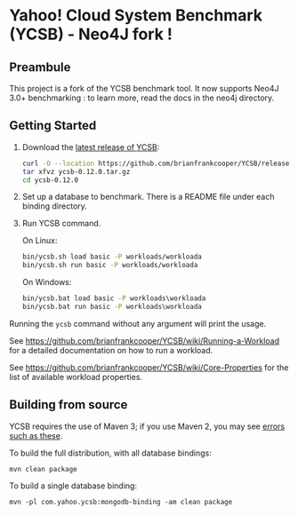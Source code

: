 <!--
Copyright (c) 2010 Yahoo! Inc., 2012 - 2016 YCSB contributors.
All rights reserved.

Licensed under the Apache License, Version 2.0 (the "License"); you
may not use this file except in compliance with the License. You
may obtain a copy of the License at

http://www.apache.org/licenses/LICENSE-2.0

Unless required by applicable law or agreed to in writing, software
distributed under the License is distributed on an "AS IS" BASIS,
WITHOUT WARRANTIES OR CONDITIONS OF ANY KIND, either express or
implied. See the License for the specific language governing
permissions and limitations under the License. See accompanying
LICENSE file.
-->

# Yahoo! Cloud System Benchmark (YCSB) - Neo4J fork !

## Preambule

This project is a fork of the YCSB benchmark tool. It now supports Neo4J 3.0+ benchmarking : to learn more, read the docs in the neo4j directory.

## Getting Started

1. Download the [latest release of YCSB](https://github.com/brianfrankcooper/YCSB/releases/latest):

   ```sh
   curl -O --location https://github.com/brianfrankcooper/YCSB/releases/download/0.12.0/ycsb-0.12.0.tar.gz
   tar xfvz ycsb-0.12.0.tar.gz
   cd ycsb-0.12.0
   ```

2. Set up a database to benchmark. There is a README file under each binding
   directory.

3. Run YCSB command.

   On Linux:

   ```sh
   bin/ycsb.sh load basic -P workloads/workloada
   bin/ycsb.sh run basic -P workloads/workloada
   ```

   On Windows:

   ```bat
   bin/ycsb.bat load basic -P workloads\workloada
   bin/ycsb.bat run basic -P workloads\workloada
   ```

Running the `ycsb` command without any argument will print the usage.

See https://github.com/brianfrankcooper/YCSB/wiki/Running-a-Workload
for a detailed documentation on how to run a workload.

See https://github.com/brianfrankcooper/YCSB/wiki/Core-Properties for
the list of available workload properties.

## Building from source

YCSB requires the use of Maven 3; if you use Maven 2, you may see [errors
such as these](https://github.com/brianfrankcooper/YCSB/issues/406).

To build the full distribution, with all database bindings:

    mvn clean package

To build a single database binding:

    mvn -pl com.yahoo.ycsb:mongodb-binding -am clean package
